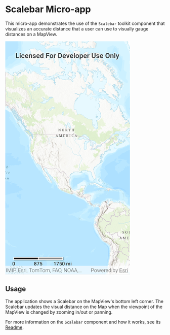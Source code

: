 # Scalebar Micro-app

This micro-app demonstrates the use of the `Scalebar` toolkit component that visualizes an accurate distance that a user can use to visually gauge distances on a MapView.

![Screenshot](../../toolkit/scalebar/screenshot.png)

## Usage

The application shows a Scalebar on the MapView's bottom left corner. The Scalebar updates the visual distance on the Map when the viewpoint of the MapView is changed by zooming in/out or panning.

For more information on the `Scalebar` component and how it works, see its [Readme](../../toolkit/scalebar/README.md).
